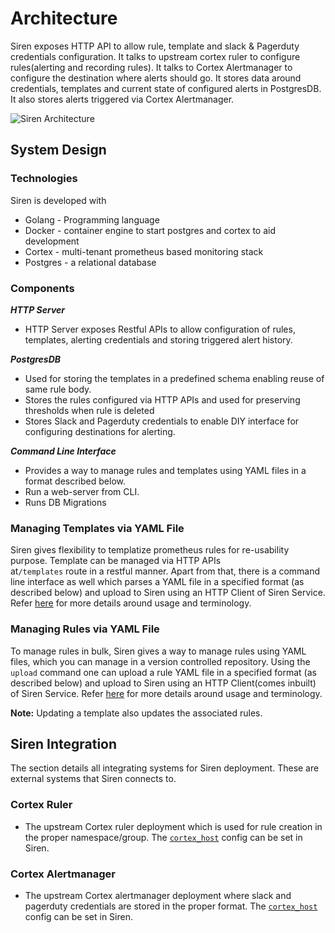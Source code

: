 # Architecture

Siren exposes HTTP API to allow rule, template and slack & Pagerduty credentials configuration. It talks to upstream
cortex ruler to configure rules(alerting and recording rules). It talks to Cortex Alertmanager to configure the
destination where alerts should go. It stores data around credentials, templates and current state of configured alerts
in PostgresDB. It also stores alerts triggered via Cortex Alertmanager.

![Siren Architecture](/img/siren.jpg)

## System Design

### Technologies

Siren is developed with

- Golang - Programming language
- Docker - container engine to start postgres and cortex to aid development
- Cortex - multi-tenant prometheus based monitoring stack
- Postgres - a relational database

### Components

_**HTTP Server**_

- HTTP Server exposes Restful APIs to allow configuration of rules, templates, alerting credentials and storing
  triggered alert history.

_**PostgresDB**_

- Used for storing the templates in a predefined schema enabling reuse of same rule body.
- Stores the rules configured via HTTP APIs and used for preserving thresholds when rule is deleted
- Stores Slack and Pagerduty credentials to enable DIY interface for configuring destinations for alerting.

_**Command Line Interface**_

- Provides a way to manage rules and templates using YAML files in a format described below.
- Run a web-server from CLI.
- Runs DB Migrations

### Managing Templates via YAML File

Siren gives flexibility to templatize prometheus rules for re-usability purpose. Template can be managed via HTTP APIs  
at`/templates` route in a restful manner. Apart from that, there is a command line interface as well which parses a YAML
file in a specified format (as described below) and upload to Siren using an HTTP Client of Siren Service.
Refer [here](../guides/templates.md) for more details around usage and terminology.

### Managing Rules via YAML File

To manage rules in bulk, Siren gives a way to manage rules using YAML files, which you can manage in a version
controlled repository. Using the `upload` command one can upload a rule YAML file in a specified format (as described
below) and upload to Siren using an HTTP Client(comes inbuilt) of Siren Service. Refer [here](../guides/rules.md) for
more details around usage and terminology.

**Note:** Updating a template also updates the associated rules.

## Siren Integration

The section details all integrating systems for Siren deployment. These are external systems that Siren connects to.

### Cortex Ruler

- The upstream Cortex ruler deployment which is used for rule creation in the proper namespace/group.
  The [`cortex_host`](../reference/configuration.md#-cortex.address) config can be set in Siren.

### Cortex Alertmanager

- The upstream Cortex alertmanager deployment where slack and pagerduty credentials are stored in the proper format.
  The [`cortex_host`](../reference/configuration.md#-cortex.address) config can be set in Siren.
